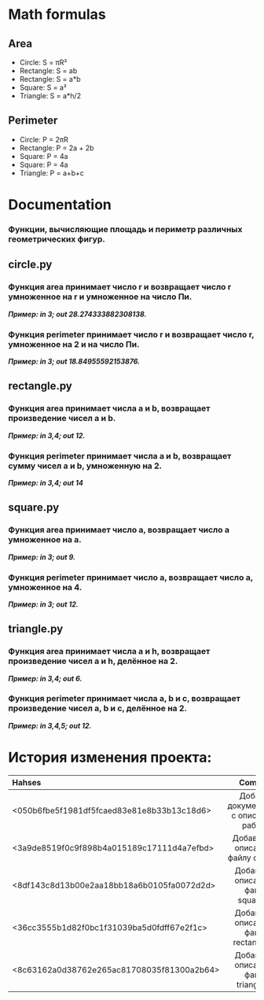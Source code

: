 # Math formulas
## Area
- Circle: S = πR²
- Rectangle: S = ab
- Rectangle: S = a*b
- Square: S = a²
- Triangle: S = a*h/2

## Perimeter
- Circle: P = 2πR
- Rectangle: P = 2a + 2b
- Square: P = 4a
- Square: P = 4a
- Triangle: P = a+b+c

# Documentation
### Функции, вычисляющие площадь и периметр различных геометрических фигур.

## circle.py

### Функция area принимает число r и возвращает число r умноженное на r и умноженное на число Пи.

***Пример: in 3; out 28.274333882308138.***

### Функция perimeter принимает число r и возвращает число r, умноженное на 2 и на число Пи.

***Пример: in 3; out 18.84955592153876.***


## rectangle.py

### Функция area принимает числа a и b, возвращает произведение чисел a и b.

***Пример: in 3,4; out 12.***

### Функция perimeter принимает числа a и b, возвращает сумму чисел a и b, умноженную на 2.

***Пример: in 3,4; out 14***


## square.py

### Функция area принимает число a, возвращает число a умноженное на a.

***Пример: in 3; out 9.***

### Функция perimeter принимает число a, возвращает число a, умноженное на 4.

***Пример: in 3; out 12.***


## triangle.py

### Функция area принимает  числa a и h, возвращает произведение чисел a и h, делённое на 2.

***Пример: in 3,4; out 6.***

### Функция perimeter принимает числа a, b и с, возвращает произведение чисел a, b и с, делённое на 2.

***Пример: in 3,4,5; out 12.***

# История изменения проекта:
|Hahses      |Commits                                  |
|:-         |:---------:                              |
|<050b6fbe5f1981df5fcaed83e81e8b33b13c18d6>|Добавил документацию с описанием работы|
|<3a9de8519f0c9f898b4a015189c17111d4a7efbd>|Добавленно описание к файлу circle.py|
|<8df143c8d13b00e2aa18bb18a6b0105fa0072d2d>|Добавлено описание к файлу square.py|
|<36cc3555b1d82f0bc1f31039ba5d0fdff67e2f1c>|Добавлено описание к файлу rectangle.py|
|<8c63162a0d38762e265ac81708035f81300a2b64>|Добавлено описание к файлу triangle.py|
